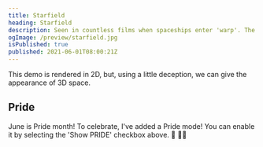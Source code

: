 ```yaml
---
title: Starfield
heading: Starfield
description: Seen in countless films when spaceships enter 'warp'. The starfield was also made popular in Windows 3.1 as a screen saver!
ogImage: /preview/starfield.jpg
isPublished: true
published: 2021-06-01T08:00:21Z
---
```


<script>
	import Controls from '$lib/projects/starfield/Controls.svelte';	
	import Starfield from '$lib/projects/starfield/Starfield.svelte';	
</script>

This demo is rendered in 2D, but, using a little deception, we can give the appearance of 3D space.

<div class="wrapper full">
	<Starfield />
</div>

<Controls />

## Pride

June is Pride month! To celebrate, I've added a Pride mode! You can enable it by selecting the 'Show PRIDE' checkbox above. 🙌 🏳️‍🌈

<style>
	.wrapper {
		background-color: var(--color-black);
		position: relative;
	}

	.wrapper::after {
		bottom: 0;
		box-shadow: 0 0 var(--space-s) var(--space-xxs) var(--color-black) inset;
		content: '';
		left: 0;
		position: absolute;
		right: 0;
		top: 0;
	}
</style>

